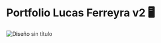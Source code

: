 # Portfolio Lucas Ferreyra v2 🖥️



![Diseño sin título](https://user-images.githubusercontent.com/88118566/235750334-6a6ab129-288b-48e9-89d1-f5bd266baf62.png)
